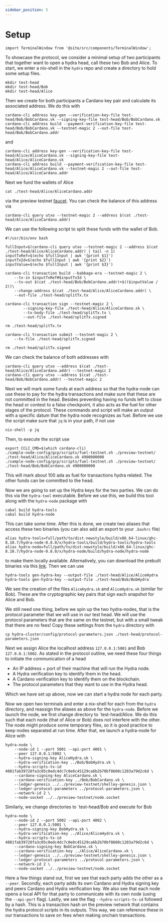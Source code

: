 ```yaml
---
sidebar_position: 5
---
```


# Setup

```mdx-code-block
import TerminalWindow from '@site/src/components/TerminalWindow';
```

To showcase the protocol, we consider a minimal setup of two participants that together want to open a hydra head, call these two Bob and Alice. To start, we enter a nix-shell in the `hydra` repo and create a directory to hold some setup files.

```
mkdir test-head
mkdir test-head/Bob
mkdir test-head/Alice
```

Then we create for both participants a Cardano key pair and calculate its associated address. We do this with

```
cardano-cli address key-gen --verification-key-file test-head/Bob/BobCardano.vk --signing-key-file test-head/Bob/BobCardano.sk
cardano-cli address build --payment-verification-key-file test-head/Bob/BobCardano.vk --testnet-magic 2 --out-file test-head/Bob/BobCardano.addr
```
and

```
cardano-cli address key-gen --verification-key-file test-head/Alice/AliceCardano.vk --signing-key-file test-head/Alice/AliceCardano.sk
cardano-cli address build --payment-verification-key-file test-head/Alice/AliceCardano.vk --testnet-magic 2 --out-file test-head/Alice/AliceCardano.addr
```
Next we fund the wallets of Alice 
```
cat ./test-head/Alice/AliceCardano.addr
```
via the preview testnet <a href="https://docs.cardano.org/cardano-testnet/tools/faucet">faucet</a>. You can check the balance of this address via
```
cardano-cli query utxo --testnet-magic 2 --address $(cat ./test-head/Alice/AliceCardano.addr)
```
We can use the following script to split these funds with the wallet of Bob.
```
#!/usr/bin/env bash

fullInput=$(cardano-cli query utxo --testnet-magic 2 --address $(cat ./test-head/Alice/AliceCardano.addr) | tail -n 1)
inputTxRef=$(echo $fullInput | awk '{print $1}')
inputTxId=$(echo $fullInput | awk '{print $2}')
inputValue=$(echo $fullInput | awk '{print $3}')

cardano-cli transaction build --babbage-era --testnet-magic 2 \
	--tx-in $inputTxRef#$inputTxId \
	--tx-out $(cat ./test-head/Bob/BobCardano.addr)+$(($inputValue / 2))\
	--change-address $(cat ./test-head/Alice/AliceCardano.addr) \
	--out-file ./test-head/splitTx.tx

cardano-cli transaction sign --testnet-magic 2 \
      	--signing-key-file ./test-head/Alice/AliceCardano.sk \
     	--tx-body-file ./test-head/splitTx.tx \
    	--out-file ./test-head/splitTx.signed

rm ./test-head/splitTx.tx

cardano-cli transaction submit --testnet-magic 2 \
	--tx-file ./test-head/splitTx.signed

rm ./test-head/splitTx.signed
```
We can check the balance of both addresses with
```
cardano-cli query utxo --address $(cat ./test-head/Alice/AliceCardano.addr) --testnet-magic 2
cardano-cli query utxo --address $(cat ./test-head/Bob/BobCardano.addr) --testnet-magic 2
```

Next we will mark some funds at each address so that the hydra-node can use these to pay for the hydra transactions and make sure that these are not committed in the head. Besides preventing having no funds left to close the head or contest to a false checkpoint, it also acts as the fuel for other stages of the protocol. These commands and script will make an output with a specific datum that the hydra node recognizes as fuel. Before we use the script make sure that `jq` is in your path, if not use
```
nix-shell -p jq
```
Then, to execute the script use
```
export CCLI_CMD=$(which cardano-cli)
./sample-node-config/gcp/scripts/fuel-testnet.sh ./preview-testnet/ ./test-head/Alice/AliceCardano.sk 4900000000
./sample-node-config/gcp/scripts/fuel-testnet.sh ./preview-testnet/ ./test-head/Bob/BobCardano.sk 4900000000
``` 
This will mark about 100 ada as fuel for transactions hydra related. The other funds can be committed to the head.

Now we are going to set up the Hydra keys for the two parties. We can do this via the `hydra-tool` executable. Before we use this, we build this tool along with the `hydra-node` package with 
```
cabal build hydra-tools
cabal build hydra-node
```
This can take some time. After this is done, we create two aliases that access these two binaries (you can also add an export to your `.bashrc` file)
```
alias hydra-tools=full/path/to/dist-newstyle/build/x86_64-linux/ghc-8.10.7/hydra-node-0.8.0/x/hydra-tools/build/hydra-tools/hydra-tools
alias hydra-node=full/path/to/dist-newstyle/build/x86_64-linux/ghc-8.10.7/hydra-node-0.8.0/x/hydra-node/build/hydra-node/hydra-node
```
to make them locally available. Alternatively, you can download the prebuilt binaries via this <a href="https://github.com/input-output-hk/hydra-poc/releases/tag/0.8.0">link</a>. Then we can use
```
hydra-tools gen-hydra-key --output-file ./test-head/Alice/AliceHydra
hydra-tools gen-hydra-key --output-file ./test-head/Bob/BobHydra
```
We see the creation of the files `AliceHydra.sk` and  `AliceHydra.vk` (similar for Bob). These are the cryptographic key pairs that sign each snapshot for Alice and Bob. 

We still need one thing, before we spin up the two hydra-nodes, that is the protocol parameter that we will use in our test head. We will use the protocol parameters that are the same on the testnet, but with a small tweak that there are no fees! Copy these settings from the `hydra` directory with
```
cp hydra-cluster/config/protocol-parameters.json ./test-head/protocol-parameters.json
```
Next we assign Alice the localhost address `127.0.0.1:5001` and Bob `127.0.0.1:5002`. As stated in the protocol outline, we need these four things to initiate the communication of a head

- An IP address + port of their machine that will run the Hydra node.
- A Hydra verification key to identify them in the head.
- A Cardano verification key to identify them on the blockchain.
- The protocol parameters that they want to use in the Hydra head. 

Which we have set up above, now we can start a hydra node for each party.
	
Now we open two terminals and enter a nix-shell for each from the `hydra` directory, and reassign the aliases as above for the `hydra-node`. Before we launch the node, we first change directory to `test-head/Alice. We do this such that each node (that of Alice or Bob) does not interfere with the other. The node might produce some temporary files, so it is good practice to keep nodes separated at run time. After that, we launch a hydra-node for Alice with 
```
hydra-node \
	--node-id 1 --port 5001 --api-port 4001 \
	--peer 127.0.0.1:5002 \
	--hydra-signing-key AliceHydra.sk \
	--hydra-verification-key ../Bob/BobHydra.vk \
	--hydra-scripts-tx-id 4081fab39728fa3c05c0edc4dc7c0e8c45129ca6b2b70bf8600c1203a79d2c6d \
	--cardano-signing-key AliceCardano.sk \
	--cardano-verification-key ../Bob/BobCardano.vk \
	--ledger-genesis ../../preview-testnet/shelley-genesis.json \
    --ledger-protocol-parameters ../protocol-parameters.json \
	--network-id 2 \
	--node-socket ../../preview-testnet/node.socket
```
Similarly, we change directories to `test-head/Bob and execute for Bob
```
hydra-node \
	--node-id 2 --port 5002 --api-port 4002 \
	--peer 127.0.0.1:5001 \
	--hydra-signing-key BobHydra.sk \
	--hydra-verification-key ../Alice/AliceHydra.vk \
	--hydra-scripts-tx-id 4081fab39728fa3c05c0edc4dc7c0e8c45129ca6b2b70bf8600c1203a79d2c6d \
	--cardano-signing-key BobCardano.sk \
	--cardano-verification-key ../Alice/AliceCardano.vk \
	--ledger-genesis ../../preview-testnet/shelley-genesis.json \
	--ledger-protocol-parameters ../protocol-parameters.json \
	--network-id 2 \
	--node-socket ../../preview-testnet/node.socket
```
Here a few things stand out, first we see that each party adds the other as a `--peer`. Secondly, each party adds its own Cardano and Hydra signing key and peers Cardano and Hydra verification key. We also see that each node opens a local API for that party to communicate with its own node (using the `--api-port` flag). Lastly, we see the flag `--hydra-scripts-tx-id` followed by a hash. This is a transaction hash on the preview network that contains the hydra protocol scripts in its outputs. This way, we can reference these in our transactions to save on fees when making onchain transactions. 